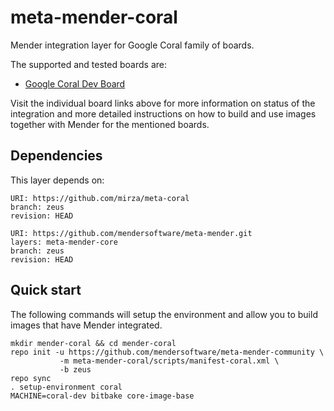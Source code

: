 # meta-mender-coral

Mender integration layer for Google Coral family of boards.

The supported and tested boards are:

- [Google Coral Dev Board](https://hub.mender.io/t/google-coral-dev-board/1711)

Visit the individual board links above for more information on status of the
integration and more detailed instructions on how to build and use images
together with Mender for the mentioned boards.

## Dependencies

This layer depends on:

```
URI: https://github.com/mirza/meta-coral
branch: zeus
revision: HEAD
```

```
URI: https://github.com/mendersoftware/meta-mender.git
layers: meta-mender-core
branch: zeus
revision: HEAD
```

## Quick start

The following commands will setup the environment and allow you to build images
that have Mender integrated.


```
mkdir mender-coral && cd mender-coral
repo init -u https://github.com/mendersoftware/meta-mender-community \
           -m meta-mender-coral/scripts/manifest-coral.xml \
           -b zeus
repo sync
. setup-environment coral
MACHINE=coral-dev bitbake core-image-base
```


